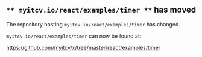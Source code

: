 ## `** myitcv.io/react/examples/timer **` has moved

The repository hosting `myitcv.io/react/examples/timer` has changed.

`myitcv.io/react/examples/timer` can now be found at:

https://github.com/myitcv/x/tree/master/react/examples/timer
